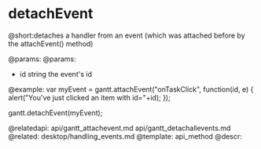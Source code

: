 detachEvent
=============
@short:detaches a handler from an event (which was attached before by the attachEvent() method)
	

@params:
@params: 
- id	string	the event's id





@example:
var myEvent = gantt.attachEvent("onTaskClick", function(id, e) {
    alert("You've just clicked an item with id="+id);
});

gantt.detachEvent(myEvent);

@relatedapi:
	 api/gantt_attachevent.md
	 api/gantt_detachallevents.md
@related:
	desktop/handling_events.md
@template:	api_method
@descr:

